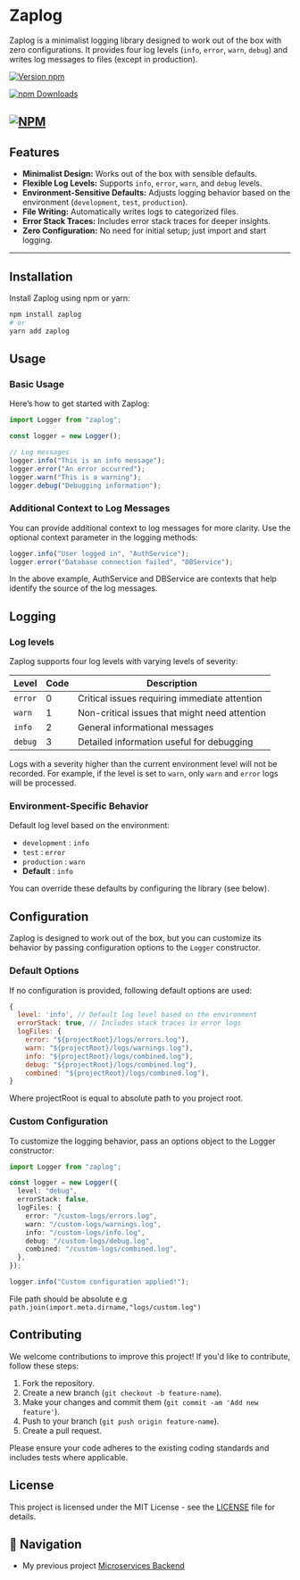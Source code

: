 # Zaplog

Zaplog is a minimalist logging library designed to work out of the box with zero
configurations. It provides four log levels (`info`, `error`, `warn`, `debug`)
and writes log messages to files (except in production).

[![Version npm](https://img.shields.io/npm/v/zaplog.svg?style=flat-square)](https://www.npmjs.com/package/zaplog)

[![npm Downloads](https://img.shields.io/npm/dm/zaplog.svg?style=flat-square)](https://npmcharts.com/compare/zaplog?minimal=true)

## [![NPM](https://nodei.co/npm/zaplog.png?downloads=true&downloadRank=true&stars=true)](https://www.npmjs.com/package/zaplog)

## Features

- **Minimalist Design:** Works out of the box with sensible defaults.
- **Flexible Log Levels:** Supports `info`, `error`, `warn`, and `debug` levels.
- **Environment-Sensitive Defaults:** Adjusts logging behavior based on the
  environment (`development`, `test`, `production`).
- **File Writing:** Automatically writes logs to categorized files.
- **Error Stack Traces:** Includes error stack traces for deeper insights.
- **Zero Configuration:** No need for initial setup; just import and start
  logging.

---

## Installation

Install Zaplog using npm or yarn:

```bash
npm install zaplog
# or
yarn add zaplog
```

## Usage

### Basic Usage

Here’s how to get started with Zaplog:

```js
import Logger from "zaplog";

const logger = new Logger();

// Log messages
logger.info("This is an info message");
logger.error("An error occurred");
logger.warn("This is a warning");
logger.debug("Debugging information");
```

### Additional Context to Log Messages

You can provide additional context to log messages for more clarity. Use the
optional context parameter in the logging methods:

```js
logger.info("User logged in", "AuthService");
logger.error("Database connection failed", "DBService");
```

In the above example, AuthService and DBService are contexts that help identify
the source of the log messages.

## Logging

### Log levels

Zaplog supports four log levels with varying levels of severity:

| Level   | Code | Description                                   |
| ------- | ---- | --------------------------------------------- |
| `error` | 0    | Critical issues requiring immediate attention |
| `warn`  | 1    | Non-critical issues that might need attention |
| `info`  | 2    | General informational messages                |
| `debug` | 3    | Detailed information useful for debugging     |

Logs with a severity higher than the current environment level will not be
recorded. For example, if the level is set to `warn`, only `warn` and `error`
logs will be processed.

### Environment-Specific Behavior

Default log level based on the environment:

- `development` : `info`
- `test` : `error`
- `production` : `warn`
- **Default** : `info`

You can override these defaults by configuring the library (see below).

## Configuration

Zaplog is designed to work out of the box, but you can customize its behavior by
passing configuration options to the `Logger` constructor.

### Default Options

If no configuration is provided, following default options are used:

```js
{
  level: 'info', // Default log level based on the environment
  errorStack: true, // Includes stack traces in error logs
  logFiles: {
    error: "${projectRoot}/logs/errors.log"),
    warn: "${projectRoot}/logs/warnings.log"),
    info: "${projectRoot}/logs/combined.log"),
    debug: "${projectRoot}/logs/combined.log"),
    combined: "${projectRoot}/logs/combined.log"),
}
```

Where projectRoot is equal to absolute path to you project root.

### Custom Configuration

To customize the logging behavior, pass an options object to the Logger
constructor:

```ts
import Logger from "zaplog";

const logger = new Logger({
  level: "debug",
  errorStack: false,
  logFiles: {
    error: "/custom-logs/errors.log",
    warn: "/custom-logs/warnings.log",
    info: "/custom-logs/info.log",
    debug: "/custom-logs/debug.log",
    combined: "/custom-logs/combined.log",
  },
});

logger.info("Custom configuration applied!");
```

File path should be absolute e.g
`path.join(import.meta.dirname,"logs/custom.log")`

## Contributing

We welcome contributions to improve this project! If you'd like to contribute,
follow these steps:

1. Fork the repository.
2. Create a new branch (`git checkout -b feature-name`).
3. Make your changes and commit them (`git commit -am 'Add new feature'`).
4. Push to your branch (`git push origin feature-name`).
5. Create a pull request.

Please ensure your code adheres to the existing coding standards and includes
tests where applicable.

## License

This project is licensed under the MIT License - see the [LICENSE](LICENSE) file
for details.

## 🧭 Navigation

- My previous project
  [Microservices Backend](https://github.com/MAliHassanDev/microservices-ecommerce)
